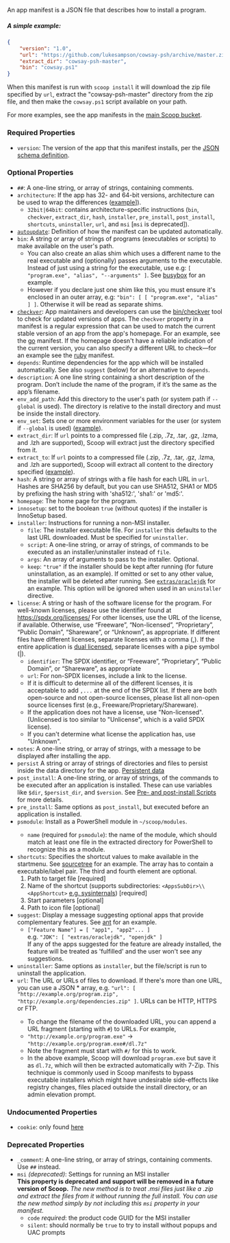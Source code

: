 An app manifest is a JSON file that describes how to install a program.

##### A simple example:
```json
{
    "version": "1.0",
    "url": "https://github.com/lukesampson/cowsay-psh/archive/master.zip",
    "extract_dir": "cowsay-psh-master",
    "bin": "cowsay.ps1"
}
```

When this manifest is run with `scoop install` it will download the zip file specified by `url`, extract the "cowsay-psh-master" directory from the zip file, and then make the `cowsay.ps1` script available on your path.

For more examples, see the app manifests in the [main Scoop bucket](https://github.com/ScoopInstaller/Main/tree/master/bucket).

### Required Properties

* `version`: The version of the app that this manifest installs, per the [JSON schema definition](https://github.com/lukesampson/scoop/blob/master/schema.json#L526).

### Optional Properties

* <a name="comment"/>`##`: A one-line string, or array of strings, containing comments.
* <a name="architecture"/>`architecture`: If the app has 32- and 64-bit versions, architecture can be used to wrap the differences ([example](https://github.com/ScoopInstaller/Main/blob/master/bucket/7zip.json)]).
    * `32bit|64bit`: contains architecture-specific instructions (`bin`, `checkver`, `extract_dir`, `hash`, `installer`,  `pre_install`, `post_install`, `shortcuts`, `uninstaller`, `url`, and `msi` [`msi` is deprecated]).
* <a name="autoupdate"/>[`autoupdate`](App-Manifest-Autoupdate#add-autoupdate-to-a-manifest): Definition of how the manifest can be updated automatically.
* <a name="bin"/>`bin`: A string or array of strings of programs (executables or scripts) to make available on the user's path.
    * You can also create an alias shim which uses a different name to the real executable and (optionally) passes arguments to the executable. Instead of just using a string for the executable, use e.g: `[ "program.exe", "alias", "--arguments" ]`. See [busybox](https://github.com/ScoopInstaller/Main/blob/master/bucket/busybox.json) for an example.
    * However if you declare just one shim like this, you must ensure it's enclosed in an outer array, e.g: 
      `"bin": [ [ "program.exe", "alias" ] ]`. Otherwise it will be read as separate shims.
* <a name="checkver"/>[`checkver`](App-Manifest-Autoupdate#add-checkver-to-a-manifest): App maintainers and developers can use the [bin/checkver](https://github.com/lukesampson/scoop/blob/master/bin/checkver.ps1) tool to check for updated versions of apps. The `checkver` property in a manifest is a regular expression that can be used to match the current stable version of an app from the app's homepage. For an example, see the [go](https://github.com/ScoopInstaller/Main/blob/master/bucket/go.json) manifest. If the homepage doesn't have a reliable indication of the current version, you can also specify a different URL to check—for an example see the [ruby](https://github.com/ScoopInstaller/Main/blob/master/bucket/ruby.json) manifest.
* <a name="depends"/>`depends`: Runtime dependencies for the app which will be installed automatically. See also `suggest` (below) for an alternative to `depends`.
* <a name="description"/>`description`: A one line string containing a short description of the program. Don’t include the name of the program, if it’s the same as the app’s filename.
* <a name="env_add_path"/>`env_add_path`: Add this directory to the user's path (or system path if `--global` is used). The directory is relative to the install directory and must be inside the install directory.
* <a name="env_set"/>`env_set`: Sets one or more environment variables for the user (or system if `--global` is used) ([example](https://github.com/ScoopInstaller/Main/blob/master/bucket/go.json)).
* <a name="extract_dir"/>`extract_dir`: If `url` points to a compressed file (.zip, .7z, .tar, .gz, .lzma, and .lzh are supported), Scoop will extract just the directory specified from it.
* <a name="extract_to"/>`extract_to`: If `url` points to a compressed file (.zip, .7z, .tar, .gz, .lzma, and .lzh are supported), Scoop will extract all content to the directory specified ([example](https://github.com/lukesampson/scoop-extras/blob/master/bucket/irfanview.json)).
* <a name="hash"/>`hash`: A string or array of strings with a file hash for each URL in `url`. Hashes are SHA256 by default, but you can use SHA512, SHA1 or MD5 by prefixing the hash string with 'sha512:', 'sha1:' or 'md5:'.
* <a name="description"/>`homepage`: The home page for the program.
* <a name="innosetup"/>`innosetup`: set to the boolean `true` (without quotes) if the installer is InnoSetup based.
* <a name="installer"/>`installer`: Instructions for running a non-MSI installer.
    * `file`: The installer executable file. For `installer` this defaults to the last URL downloaded. Must be specified for `uninstaller`.
    * `script`: A one-line string, or array of strings, of commands to be executed as an installer/uninstaller instead of `file`.
    * `args`: An array of arguments to pass to the installer. Optional.
    * `keep`: `"true"` if the installer should be kept after running (for future uninstallation, as an example). If omitted or set to any other value, the installer will be deleted after running. See [`extras/oraclejdk`](https://github.com/lukesampson/scoop-extras/blob/master/oraclejdk.json) for an example. This option will be ignored when used in an `uninstaller` directive.
* <a name="license"/>`license`: A string or hash of the software license for the program. For well-known licenses, please use the identifier found at https://spdx.org/licenses/ For other licenses, use the URL of the license, if available. Otherwise, use “Freeware”, “Non-licensed”, “Proprietary”, “Public Domain”, “Shareware”, or “Unknown”, as appropriate. If different files have different licenses, separate licenses with a comma (,). If the entire application is [dual licensed](https://en.wikipedia.org/wiki/Multi-licensing), separate licenses with a pipe symbol (|).
  * `identifier`: The SPDX identifier, or “Freeware”, “Proprietary”, “Public Domain”, or “Shareware”, as appropriate
  * `url`: For non-SPDX licenses, include a link to the license.
  * If it is difficult to determine all of the different licenses, it is acceptable to add `,...` at the end of the SPDX list. If there are both open-source and not open-source licenses, please list all non-open source licenses first (e.g., Freeware/Proprietary/Shareware).
  * If the application does not have a license, use "Non-licensed". (Unlicensed is too similar to "Unlicense", which is a valid SPDX license).
  * If you can't determine what license the application has, use "Unknown".
* <a name="notes"/>`notes`: A one-line string, or array of strings, with a message to be displayed after installing the app.
* <a name="persist"/>`persist` A string or array of strings of directories and files to persist inside the data directory for the app. [Persistent data](Persistent-data)
* <a name="post_install"/>`post_install`: A one-line string, or array of strings, of the commands to be executed after an application is installed. These can use variables like `$dir`, `$persist_dir`, and `$version`. See [Pre- and post-install Scripts](Pre--and-Post-install-scripts) for more details. 
* <a name="pre_install"/>`pre_install`: Same options as `post_install`, but executed before an application is installed.
* <a name="psmodule"/>`psmodule`: Install as a PowerShell module in `~/scoop/modules`.
    * `name` (required for `psmodule`): the name of the module, which should match at least one file in the extracted directory for PowerShell to recognize this as a module.
* <a name="shortcuts"/>`shortcuts`: Specifies the shortcut values to make available in the startmenu. See [sourcetree](https://github.com/lukesampson/scoop-extras/blob/master/bucket/sourcetree.json) for an example. The array has to contain a executable/label pair. The third and fourth element are optional.
  1. Path to target file [required]
  2. Name of the shortcut (supports subdirectories: `<AppsSubDir>\\<AppShortcut>` [e.g. sysinternals](https://github.com/lukesampson/scoop-extras/blob/master/bucket/sysinternals.json)) [required]
  3. Start parameters [optional]
  4. Path to icon file [optional]
* <a name="suggest"/>`suggest`: Display a message suggesting optional apps that provide complementary features. See [ant](https://github.com/ScoopInstaller/Main/blob/master/bucket/ant.json) for an example. 
    * `["Feature Name"] = [ "app1", "app2"... ]`<br>e.g. `"JDK": [ "extras/oraclejdk", "openjdk" ]`<br>
If any of the apps suggested for the feature are already installed, the feature will be treated as 'fulfilled' and the user won't see any suggestions.
* <a name="uninstaller"/>`uninstaller`: Same options as `installer`, but the file/script is run to uninstall the application.
* <a name="url"/>`url`: The URL or URLs of files to download. If there's more than one URL, you can use a JSON * array, e.g. `"url": [ "http://example.org/program.zip", "http://example.org/dependencies.zip" ]`. URLs can be HTTP, HTTPS or FTP.
  * To change the filename of the downloaded URL, you can append a URL fragment (starting with `#`) to URLs. For example,
  * `"http://example.org/program.exe"` -> `"http://example.org/program.exe#/dl.7z"`
  * Note the fragment must start with `#/` for this to work.
  * In the above example, Scoop will download `program.exe` but save it as `dl.7z`, which will then be extracted automatically with 7-Zip. This technique is commonly used in Scoop manifests to bypass executable installers which might have undesirable side-effects like registry changes, files placed outside the install directory, or an admin elevation prompt.

### Undocumented Properties

* `cookie`: only found [here](https://github.com/se35710/scoop-java/search?q=cookie&unscoped_q=cookie)

### Deprecated Properties

* `_comment`: A one-line string, or array of strings, containing comments. Use `##` instead.
* `msi` *(deprecated)*: Settings for running an MSI installer<br>
**This property is deprecated and support will be removed in a future version of Scoop.** *The new method is to treat .msi files just like a .zip and extract the files from it without running the full install. You can use the new method simply by not including this `msi` property in your manifest.*
    * `code` *required*: the product code GUID for the MSI installer
    * `silent`: should normally be `true` to try to install without popups and UAC prompts